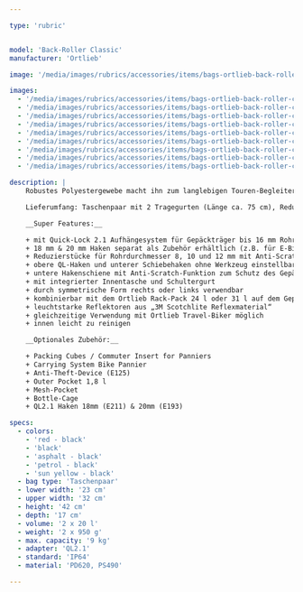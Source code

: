 ```yaml
---

type: 'rubric'


model: 'Back-Roller Classic'
manufacturer: 'Ortlieb'

image: '/media/images/rubrics/accessories/items/bags-ortlieb-back-roller-classic_01.jpg'

images:
  - '/media/images/rubrics/accessories/items/bags-ortlieb-back-roller-classic_02.jpg'
  - '/media/images/rubrics/accessories/items/bags-ortlieb-back-roller-classic_03.jpg'
  - '/media/images/rubrics/accessories/items/bags-ortlieb-back-roller-classic_04.jpg'
  - '/media/images/rubrics/accessories/items/bags-ortlieb-back-roller-classic_05.jpg'
  - '/media/images/rubrics/accessories/items/bags-ortlieb-back-roller-classic_06.jpg'
  - '/media/images/rubrics/accessories/items/bags-ortlieb-back-roller-classic_07.jpg'
  - '/media/images/rubrics/accessories/items/bags-ortlieb-back-roller-classic_08.jpg'
  - '/media/images/rubrics/accessories/items/bags-ortlieb-back-roller-classic_09.jpg'
  - '/media/images/rubrics/accessories/items/bags-ortlieb-back-roller-classic_10.jpg'

description: |
    Robustes Polyestergewebe macht ihn zum langlebigen Touren-Begleiter. Ausgestattet mit hermetischen Rollverschlüssen sorgt er dafür, dass Verpflegung und Equipment sicher verpackt und wasserdicht geschützt am Ziel ankommen. Mit dem Quick-Lock2.1-Aufhängesystem lässt sich der Klassiker einfach und schnell am Rad befestigen und wieder abnehmen. Beim Transport zu Fuß sorgt der Schultergurt für ein angenehmes Tragegefühl.

    Lieferumfang: Taschenpaar mit 2 Tragegurten (Länge ca. 75 cm), Reduzierstücke 8, 10 und 12 mm (je 2 Paar)

    __Super Features:__

    + mit Quick-Lock 2.1 Aufhängesystem für Gepäckträger bis 16 mm Rohrdurchmesser
    + 18 mm & 20 mm Haken separat als Zubehör erhältlich (z.B. für E-Bikes)
    + Reduzierstücke für Rohrdurchmesser 8, 10 und 12 mm mit Anti-Scratch-Funktion zum Schutz des Gepäckträgers liegen bei
    + obere QL-Haken und unterer Schiebehaken ohne Werkzeug einstellbar
    + untere Hakenschiene mit Anti-Scratch-Funktion zum Schutz des Gepäckträgers
    + mit integrierter Innentasche und Schultergurt
    + durch symmetrische Form rechts oder links verwendbar
    + kombinierbar mit dem Ortlieb Rack-Pack 24 l oder 31 l auf dem Gepäckträger
    + leuchtstarke Reflektoren aus „3M Scotchlite Reflexmaterial“
    + gleichzeitige Verwendung mit Ortlieb Travel-Biker möglich
    + innen leicht zu reinigen

    __Optionales Zubehör:__

    + Packing Cubes / Commuter Insert for Panniers
    + Carrying System Bike Pannier
    + Anti-Theft-Device (E125)
    + Outer Pocket 1,8 l
    + Mesh-Pocket
    + Bottle-Cage
    + QL2.1 Haken 18mm (E211) & 20mm (E193)

specs:
  - colors:
    - 'red - black'
    - 'black'
    - 'asphalt - black'
    - 'petrol - black'
    - 'sun yellow - black'
  - bag type: 'Taschenpaar'
  - lower width: '23 cm'
  - upper width: '32 cm'
  - height: '42 cm'
  - depth: '17 cm'
  - volume: '2 x 20 l'
  - weight: '2 x 950 g'
  - max. capacity: '9 kg'
  - adapter: 'QL2.1'
  - standard: 'IP64'
  - material: 'PD620, PS490'

---
```

